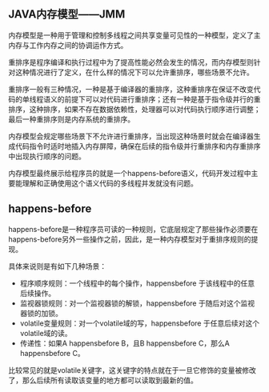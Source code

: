 ## JAVA内存模型——JMM ##
内存模型是一种用于管理和控制多线程之间共享变量可见性的一种模型，定义了主内存与工作内存之间的协调运作方式。

重排序是程序编译和执行过程中为了提高性能必然会发生的情况，而内存模型则针对这种情况进行了定义，在什么样的情况下可以允许重排序，哪些场景不允许。

重排序一般有三种情况，一种是基于编译器的重排序，这种重排序在保证不改变代码的单线程语义的前提下可以对代码进行重排序；还有一种是基于指令级并行的重排序，这种排序，如果不存在数据依赖性，处理器可以对代码执行顺序进行调整；最后一种重排序则是内存系统的重排序。

内存模型会规定哪些场景下不允许进行重排序，当出现这种场景时就会在编译器生成代码指令时适时地插入内存屏障，确保在后续的指令级并行重排序和内存重排序中出现执行顺序的问题。

内存模型最终展示给程序员的就是一个happens-before语义，代码开发过程中主要能理解和正确使用这个语义代码的多线程并发就没有问题。

## happens-before ##
happens-before是一种程序员可读的一种规则，它底层规定了那些操作必须要在happens-before另外一些操作之前，因此，是一种内存模型对于重排序规则的提现。

具体来说则是有如下几种场景：

- 程序顺序规则：一个线程中的每个操作，happensbefore 于该线程中的任意后续操作。
- 监视器锁规则：对一个监视器锁的解锁，happensbefore 于随后对这个监视器锁的加锁。
- volatile变量规则：对一个volatile域的写，happensbefore 于任意后续对这个volatile域的读。
- 传递性：如果A happensbefore B，且B happensbefore C，那么A happensbefore C。

比较常见的就是volatile关键字，这关键字的特点就在于一旦它修饰的变量被修改了，那么后续所有读取该变量的地方都可以读取到最新的值。
